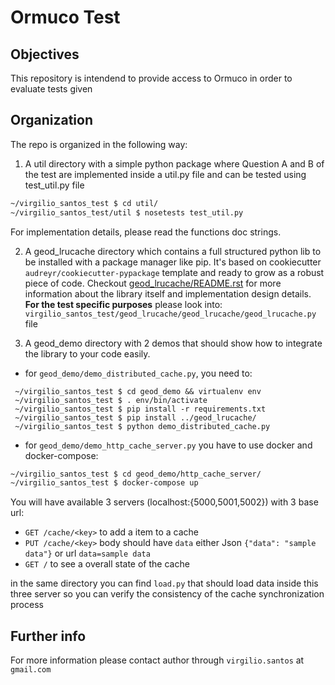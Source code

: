 # Ormuco Test

## Objectives
This repository is intendend to provide access to Ormuco in order to evaluate
tests given

## Organization
The repo is organized in the following way:
1. A util directory with a simple python package where Question A and B of the test are implemented inside a util.py file and can be tested using test_util.py file
 ```bash
 ~/virgilio_santos_test $ cd util/
 ~/virgilio_santos_test/util $ nosetests test_util.py
 ```
 For implementation details, please read the functions doc strings.

2. A geod_lrucache directory which contains a full structured python lib to be installed with a package manager like pip. It's based on cookiecutter `audreyr/cookiecutter-pypackage` template and ready to grow as a robust piece of code. Checkout [geod_lrucache/README.rst](https://github.com/virgilio/virgilio_santos_test/blob/master/geod_lrucache/README.rst) for more information about the library itself and implementation design details.
**For the test specific purposes** please look into: `virgilio_santos_test/geod_lrucache/geod_lrucache/geod_lrucache.py` file

3. A geod_demo directory with 2 demos that should show how to integrate the library to your code easily.

* for `geod_demo/demo_distributed_cache.py`, you need to:
``` ~/virgilio_santos_test $ # initialize a python3 environment of your preference
 ~/virgilio_santos_test $ cd geod_demo && virtualenv env
 ~/virgilio_santos_test $ . env/bin/activate
 ~/virgilio_santos_test $ pip install -r requirements.txt
 ~/virgilio_santos_test $ pip install ../geod_lrucache/
 ~/virgilio_santos_test $ python demo_distributed_cache.py
```

* for `geod_demo/demo_http_cache_server.py` you have to use docker and docker-compose:
```bash
~/virgilio_santos_test $ cd geod_demo/http_cache_server/
~/virgilio_santos_test $ docker-compose up
```
You will have available 3 servers (localhost:{5000,5001,5002}) with 3 base url:
  * `GET /cache/<key>` to add a item to a cache
  * `PUT /cache/<key>` body should have `data` either Json `{"data": "sample data"}` or url `data=sample data`
  * `GET /` to see a overall state of the cache

in the same directory you can find `load.py` that should load data inside this three server so you can verify the consistency of the cache synchronization process

## Further info
For more information please contact author through `virgilio.santos` at `gmail.com`
